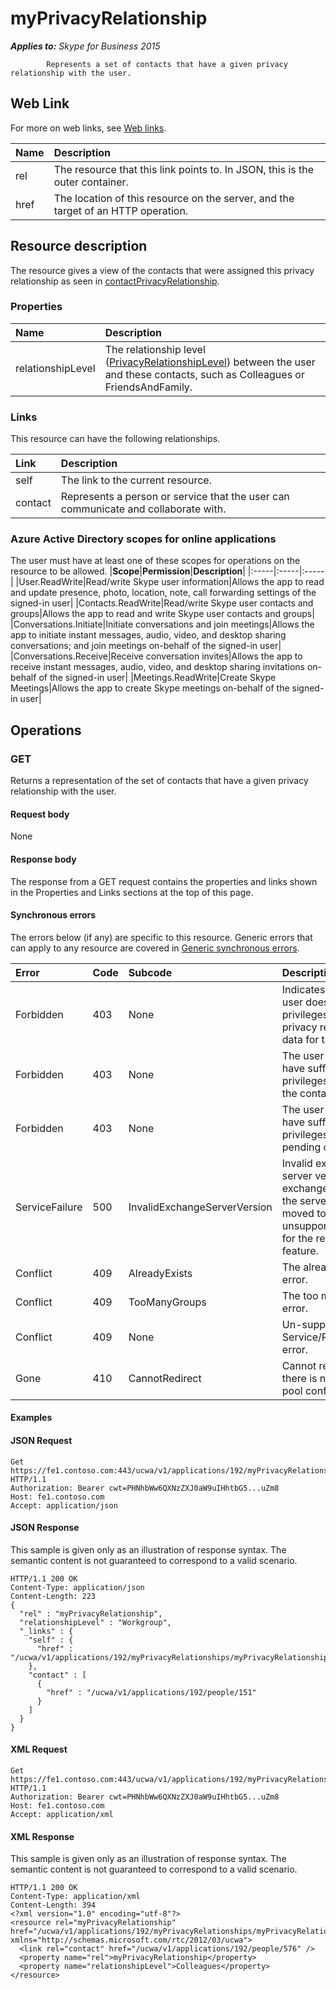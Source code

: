 # myPrivacyRelationship

 _**Applies to:** Skype for Business 2015_


            Represents a set of contacts that have a given privacy relationship with the user.
            

## Web Link
<a name = "sectionSection0"> </a>

For more on web links, see [Web links](WebLinks.md).


|**Name**|**Description**|
|:-----|:-----|
|rel|The resource that this link points to. In JSON, this is the outer container.|
|href|The location of this resource on the server, and the target of an HTTP operation.|

## Resource description
<a name = "sectionSection1"> </a>

The resource gives a view of the contacts that were assigned this privacy relationship as seen in [contactPrivacyRelationship](contactPrivacyRelationship_ref.md).

### Properties



|**Name**|**Description**|
|:-----|:-----|
|relationshipLevel|The relationship level ([PrivacyRelationshipLevel](PrivacyRelationshipLevel_ref.md)) between the user and these contacts, such as Colleagues or FriendsAndFamily.|

### Links



This resource can have the following relationships.

|**Link**|**Description**|
|:-----|:-----|
|self|The link to the current resource.|
|contact|Represents a person or service that the user can communicate and collaborate with.|

### Azure Active Directory scopes for online applications



The user must have at least one of these scopes for operations on the resource to be allowed.
|**Scope**|**Permission**|**Description**|
|:-----|:-----|:-----|
|User.ReadWrite|Read/write Skype user information|Allows the app to read and update presence, photo, location, note, call forwarding settings of the signed-in user|
|Contacts.ReadWrite|Read/write Skype user contacts and groups|Allows the app to read and write Skype user contacts and groups|
|Conversations.Initiate|Initiate conversations and join meetings|Allows the app to initiate instant messages, audio, video, and desktop sharing conversations; and join meetings on-behalf of the signed-in user|
|Conversations.Receive|Receive conversation invites|Allows the app to receive instant messages, audio, video, and desktop sharing invitations on-behalf of the signed-in user|
|Meetings.ReadWrite|Create Skype Meetings|Allows the app to create Skype meetings on-behalf of the signed-in user|

## Operations



<a name="sectionSection2"></a>

### GET




Returns a representation of the set of contacts that have a given privacy relationship with the user.

#### Request body



None


#### Response body



The response from a GET request contains the properties and links shown in the Properties and Links sections at the top of this page.

#### Synchronous errors



The errors below (if any) are specific to this resource. Generic errors that can apply to any resource are covered in [Generic synchronous errors](GenericSynchronousErrors.md).

|**Error**|**Code**|**Subcode**|**Description**|
|:-----|:-----|:-----|:-----|
|Forbidden|403|None|Indicates that the user does not have privileges to view privacy relationship data for this contact.|
|Forbidden|403|None|The user does not have sufficient privileges to access the contact list.|
|Forbidden|403|None|The user does not have sufficient privileges to access pending contacts|
|ServiceFailure|500|InvalidExchangeServerVersion|Invalid exchange server version.The exchange mailbox of the server might have moved to an unsupported version for the required feature.|
|Conflict|409|AlreadyExists|The already exists error.|
|Conflict|409|TooManyGroups|The too many groups error.|
|Conflict|409|None|Un-supported Service/Resource/API error.|
|Gone|410|CannotRedirect|Cannot redirect since there is no back up pool configured.|

#### Examples




#### JSON Request




```
Get https://fe1.contoso.com:443/ucwa/v1/applications/192/myPrivacyRelationships/myPrivacyRelationship HTTP/1.1
Authorization: Bearer cwt=PHNhbWw6QXNzZXJ0aW9uIHhtbG5...uZm8
Host: fe1.contoso.com
Accept: application/json

```


#### JSON Response



This sample is given only as an illustration of response syntax. The semantic content is not guaranteed to correspond to a valid scenario.
```
HTTP/1.1 200 OK
Content-Type: application/json
Content-Length: 223
{
  "rel" : "myPrivacyRelationship",
  "relationshipLevel" : "Workgroup",
  "_links" : {
    "self" : {
      "href" : "/ucwa/v1/applications/192/myPrivacyRelationships/myPrivacyRelationship"
    },
    "contact" : [
      {
        "href" : "/ucwa/v1/applications/192/people/151"
      }
    ]
  }
}
```


#### XML Request




```
Get https://fe1.contoso.com:443/ucwa/v1/applications/192/myPrivacyRelationships/myPrivacyRelationship HTTP/1.1
Authorization: Bearer cwt=PHNhbWw6QXNzZXJ0aW9uIHhtbG5...uZm8
Host: fe1.contoso.com
Accept: application/xml

```


#### XML Response



This sample is given only as an illustration of response syntax. The semantic content is not guaranteed to correspond to a valid scenario.
```
HTTP/1.1 200 OK
Content-Type: application/xml
Content-Length: 394
<?xml version="1.0" encoding="utf-8"?>
<resource rel="myPrivacyRelationship" href="/ucwa/v1/applications/192/myPrivacyRelationships/myPrivacyRelationship" xmlns="http://schemas.microsoft.com/rtc/2012/03/ucwa">
  <link rel="contact" href="/ucwa/v1/applications/192/people/576" />
  <property name="rel">myPrivacyRelationship</property>
  <property name="relationshipLevel">Colleagues</property>
</resource>
```


